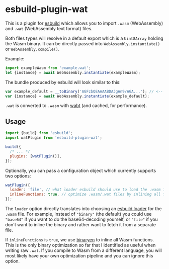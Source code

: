 # esbuild-plugin-wat

This is a plugin for [esbuild](https://esbuild.github.io) which allows you to import `.wasm` (WebAssembly) and `.wat` (WebAssembly text format) files.

Both files types will resolve in a default export which is a `Uint8Array` holding the Wasm binary. It can be directly passed into `WebAssembly.instantiate()` or `WebAssembly.compile()`.

Example:

```js
import exampleWasm from 'example.wat';
let {instance} = await WebAssembly.instantiate(exampleWasm);
```

The bundle produced by esbuild will look similar to this:

```js
var example_default = __toBinary('AGFzbQEAAAABDAJgAn9/AGA...'); // <-- Wasm binary gets inlined as base64
var {instance} = await WebAssembly.instantiate(example_default);
```

`.wat` is converted to `.wasm` with [wabt](https://github.com/AssemblyScript/wabt.js) (and cached, for performance).

## Usage

```js
import {build} from 'esbuild';
import watPlugin from 'esbuild-plugin-wat';

build({
  /* ... */
  plugins: [watPlugin()],
});
```

Optionally, you can pass a configuration object which currently supports two options:

```js
watPlugin({
  loader: 'file', // what loader esbuild should use to load the .wasm file. Default: 'binary'
  inlineFunctions: true, // optimize .wasm/.wat files by inlining all functions. Default: false
});
```

The `loader` option directly translates into choosing an [esbuild loader](https://esbuild.github.io/content-types/) for the `.wasm` file.
For example, instead of `"binary"` (the default) you could use `"base64"` if you want to do the base64-decoding yourself, or `"file"` if you don't want to inline the binary and rather want to fetch it from a separate file.

If `inlineFunctions` is `true`, we use [binaryen](https://github.com/AssemblyScript/binaryen.js) to inline all Wasm functions. This is the only binary optimization so far that I identified as useful when writing raw `.wat`. If you compile to Wasm from a different language, you will most likely have your own optimization pipeline and you can ignore this option.
